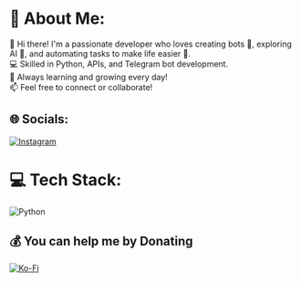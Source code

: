 # 💫 About Me:
👋 Hi there! I'm a passionate developer who loves creating bots 🤖, exploring AI 🧠, and automating tasks to make life easier 🚀.<br>💻 Skilled in Python, APIs, and Telegram bot development.<br>🌱 Always learning and growing every day!<br>📫 Feel free to connect or collaborate!


## 🌐 Socials:
[![Instagram](https://img.shields.io/badge/Instagram-%23E4405F.svg?logo=Instagram&logoColor=white)](https://instagram.com/amine.bouzaid_) 

# 💻 Tech Stack:
![Python](https://img.shields.io/badge/python-3670A0?style=for-the-badge&logo=python&logoColor=ffdd54)


  ## 💰 You can help me by Donating
  [![Ko-Fi](https://img.shields.io/badge/Ko--fi-F16061?style=for-the-badge&logo=ko-fi&logoColor=white)](https://ko-fi.com/https://ko-fi.com/aminebouzaid) 

  
<!-- Proudly created with GPRM ( https://gprm.itsvg.in ) -->
